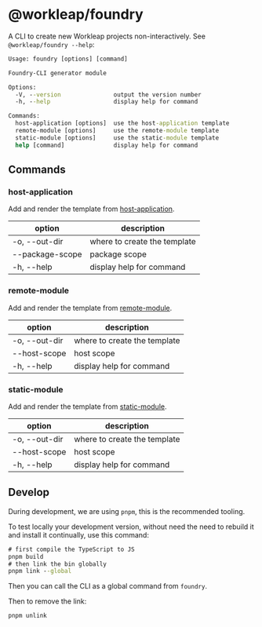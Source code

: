 # @workleap/foundry

A CLI to create new Workleap projects non-interactively. See `@workleap/foundry --help`:

```cmd
Usage: foundry [options] [command]

Foundry-CLI generator module

Options:
  -V, --version               output the version number
  -h, --help                  display help for command

Commands:
  host-application [options]  use the host-application template
  remote-module [options]     use the remote-module template
  static-module [options]     use the static-module template
  help [command]              display help for command
```

## Commands

### host-application

Add and render the template from [host-application](https://github.com/workleap/wl-foundry-cli/tree/main/templates/host-application).

| option                   | description                  |
| ------------------------ | ---------------------------- |
| -o, --out-dir <string>   | where to create the template |
| --package-scope <string> | package scope                |
| -h, --help               | display help for command     |

### remote-module

Add and render the template from [remote-module](https://github.com/workleap/wl-foundry-cli/tree/main/templates/remote-module).

| option                 | description                  |
| ---------------------- | ---------------------------- |
| -o, --out-dir <string> | where to create the template |
| --host-scope <string>  | host scope                   |
| -h, --help             | display help for command     |

### static-module

Add and render the template from [static-module](https://github.com/workleap/wl-foundry-cli/tree/main/templates/static-module).

| option                 | description                  |
| ---------------------- | ---------------------------- |
| -o, --out-dir <string> | where to create the template |
| --host-scope <string>  | host scope                   |
| -h, --help             | display help for command     |

## Develop

During development, we are using `pnpm`, this is the recommended tooling.

To test locally your development version, without need the need to rebuild it and install it continually, use this command:

```cmd
# first compile the TypeScript to JS
pnpm build
# then link the bin globally
pnpm link --global
```

Then you can call the CLI as a global command from `foundry`.

Then to remove the link:

```
pnpm unlink
```
